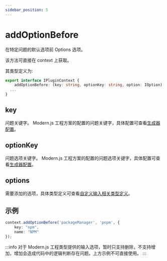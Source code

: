 ```yaml
---
sidebar_position: 5
---
```


# addOptionBefore

在特定问题的默认选项前 Options 选项。

该方法可直接在 context 上获取。

其类型定义为:

```ts
export interface IPluginContext {
    addOptionBefore: (key: string, optionKey: string, option: IOption) => void;
  ...
}
```

## key

问题关键字。
Modern.js 工程方案的配置的问题关键字，具体配置可查看[生成器配置](/docs/configure/generator/introduce)。

## optionKey

问题选项关键字。
Modern.js 工程方案的配置的问题选项关键字，具体配置可查看[生成器配置](/docs/configure/generator/introduce)。

## options

需要添加的选项，具体类型定义可查看[自定义输入相关类型定义](/docs/apis/generator/plugin/input/type)。

## 示例

```ts
context.addOptionBefore('packageManager', 'pnpm', {
    key: "npm",
    name: "NPM"
});
```

:::info
对于 Modern.js 工程类型提供的输入选项，暂时只支持删除，不支持增加，增加会造成代码中的逻辑判断存在问题。上方示例不可直接使用。
:::
